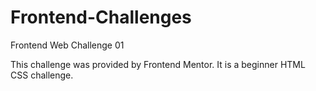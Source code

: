# Frontend-Challenges
Frontend Web Challenge 01

This challenge was provided by Frontend Mentor. 
It is a beginner HTML CSS challenge. 
